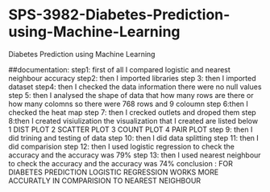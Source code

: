 # SPS-3982-Diabetes-Prediction-using-Machine-Learning
Diabetes Prediction using Machine Learning

##documentation:
step1: first of all I compared logistic and nearest neighbour accuracy 
step2: then I imported libraries
step 3: then I imported dataset
step4: then I checked the data information there were no null values
step 5: then I analysed the shape of data that how many rows are there or how many colomns so there were 768 rows and 9 coloumn
step 6:then I checked the heat map
step 7: then I crecked outlets and droped them
step 8:then I created visiulization 
the visualization that I created are listed below
1 DIST PLOT
2 SCATTER PLOT
3 COUNT PLOT
4 PAIR PLOT
step 9: then I did trining and testing of data
step 10: then I did data splitting
step 11: then I did comparision
step 12: then I used logistic regression to check the accuracy 
and the accuracy was 79%
step 13: then I used nearest neighbour to check the accuracy 
and the accuracy was 74%
conclusion :
FOR DIABETES PREDICTION LOGISTIC REGRESSION WORKS MORE ACCURATLY IN COMPARISION TO NEAREST NEIGHBOUR

